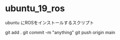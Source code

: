# ubuntu_19_ros
ubuntu にROSをインストールするスクリプト

git add .
git commit -m "anything"
git push origin main


